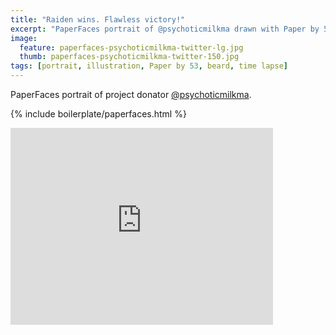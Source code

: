 ```yaml
---
title: "Raiden wins. Flawless victory!"
excerpt: "PaperFaces portrait of @psychoticmilkma drawn with Paper by 53 on an iPad."
image: 
  feature: paperfaces-psychoticmilkma-twitter-lg.jpg
  thumb: paperfaces-psychoticmilkma-twitter-150.jpg
tags: [portrait, illustration, Paper by 53, beard, time lapse]
---
```


PaperFaces portrait of project donator [@psychoticmilkma](http://twitter.com/psychoticmilkma).

{% include boilerplate/paperfaces.html %}

<iframe width="420" height="315" src="http://www.youtube.com/embed/x6ok6e3DERE" frameborder="0"> </iframe>
